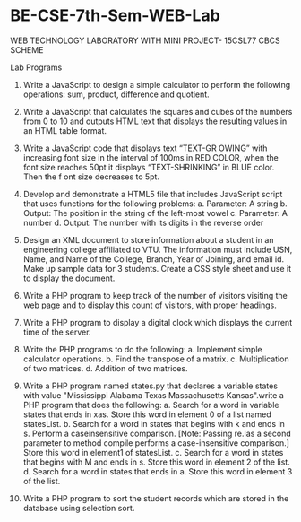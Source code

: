 # BE-CSE-7th-Sem-WEB-Lab
WEB TECHNOLOGY LABORATORY WITH MINI PROJECT- 15CSL77 CBCS SCHEME

Lab Programs

1. Write a JavaScript to design a simple calculator to perform the following operations: sum, product, difference and quotient.

2. Write a JavaScript that calculates the squares and cubes of the numbers from 0 to 10 and outputs HTML text that displays the resulting values in an HTML table format.

3. Write a JavaScript code that displays text “TEXT-GR OWING” with increasing font size in the interval of 100ms in RED COLOR, when the font size reaches 50pt it displays “TEXT-SHRINKING” in BLUE color. Then the f ont size decreases to 5pt.

4. Develop and demonstrate a HTML5 file that includes JavaScript script that uses functions for the following problems: 
a. Parameter: A string 
b. Output: The position in the string of the left-most vowel 
c. Parameter: A number 
d. Output: The number with its digits in the reverse order

5. Design an XML document to store information about a student in an engineering college affiliated to VTU. The information must include USN, Name, and Name of the College, Branch, Year of Joining, and email id. Make up sample data for 3 students. Create a CSS style sheet and use it to display the document.

6. Write a PHP program to keep track of the number of visitors visiting the web page and to display this count of visitors, with proper headings.

7. Write a PHP program to display a digital clock which displays the current time of the server.

8. Write the PHP programs to do the following: 
a. Implement simple calculator operations. 
b. Find the transpose of a matrix. 
c. Multiplication of two matrices. 
d. Addition of two matrices.

9. Write a PHP program named states.py that declares a variable states with value "Mississippi Alabama Texas Massachusetts Kansas".write a PHP program that does the following: 
a. Search for a word in variable states that ends in xas. Store this word in element 0 of a list named statesList. 
b. Search for a word in states that begins with k and ends in s. Perform a caseinsensitive comparison. [Note: Passing re.Ias a second parameter to method compile performs a case-insensitive comparison.] Store this word in element1 of statesList. 
c. Search for a word in states that begins with M and ends in s. Store this word in element 2 of the list. 
d. Search for a word in states that ends in a. Store this word in element 3 of the list.

10. Write a PHP program to sort the student records which are stored in the database using selection sort.
